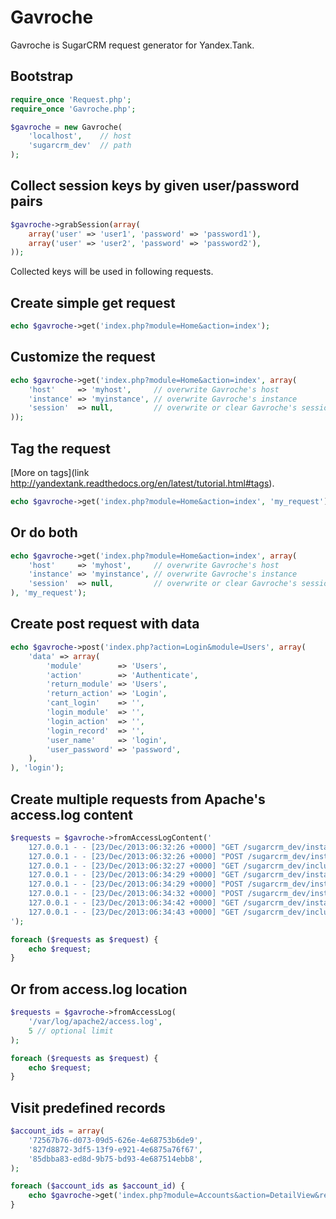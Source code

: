 Gavroche
========

Gavroche is SugarCRM request generator for Yandex.Tank.


Bootstrap
---------

```php
require_once 'Request.php';
require_once 'Gavroche.php';

$gavroche = new Gavroche(
    'localhost',    // host
    'sugarcrm_dev'  // path
);
```


Collect session keys by given user/password pairs
-------------------------------------------------

```php
$gavroche->grabSession(array(
    array('user' => 'user1', 'password' => 'password1'),
    array('user' => 'user2', 'password' => 'password2'),
));
```

Collected keys will be used in following requests.


Create simple get request
-------------------------

```php
echo $gavroche->get('index.php?module=Home&action=index');
```


Customize the request
---------------------

```php
echo $gavroche->get('index.php?module=Home&action=index', array(
    'host'     => 'myhost',     // overwrite Gavroche's host
    'instance' => 'myinstance', // overwrite Gavroche's instance
    'session'  => null,         // overwrite or clear Gavroche's session_id
));
```


Tag the request
---------------

[More on tags](link http://yandextank.readthedocs.org/en/latest/tutorial.html#tags).

```php
echo $gavroche->get('index.php?module=Home&action=index', 'my_request');
```


Or do both
----------

```php
echo $gavroche->get('index.php?module=Home&action=index', array(
    'host'     => 'myhost',     // overwrite Gavroche's host
    'instance' => 'myinstance', // overwrite Gavroche's instance
    'session'  => null,         // overwrite or clear Gavroche's session_id
), 'my_request');
```


Create post request with data
-----------------------------

```php
echo $gavroche->post('index.php?action=Login&module=Users', array(
    'data' => array(
        'module'        => 'Users',
        'action'        => 'Authenticate',
        'return_module' => 'Users',
        'return_action' => 'Login',
        'cant_login'    => '',
        'login_module'  => '',
        'login_action'  => '',
        'login_record'  => '',
        'user_name'     => 'login',
        'user_password' => 'password',
    ),
), 'login');
```


Create multiple requests from Apache's access.log content
---------------------------------------------------------

```php
$requests = $gavroche->fromAccessLogContent('
    127.0.0.1 - - [23/Dec/2013:06:32:26 +0000] "GET /sugarcrm_dev/install/processing.gif HTTP/1.1" 304 187 "http://127.0.0.1/sugarcrm_dev/install.php" "Mozilla/5.0 (X11; Linux x86_64) AppleWebKit/537.36 (KHTML, like Gecko) Chrome/31.$
    127.0.0.1 - - [23/Dec/2013:06:32:26 +0000] "POST /sugarcrm_dev/install.php HTTP/1.1" 200 1755 "http://127.0.0.1/sugarcrm_dev/install.php" "Mozilla/5.0 (X11; Linux x86_64) AppleWebKit/537.36 (KHTML, like Gecko) Chrome/31.0.1650.63$
    127.0.0.1 - - [23/Dec/2013:06:32:27 +0000] "GET /sugarcrm_dev/include/images/sugarcrm_login.png HTTP/1.1" 304 186 "http://127.0.0.1/sugarcrm_dev/install.php" "Mozilla/5.0 (X11; Linux x86_64) AppleWebKit/537.36 (KHTML, like Gecko)$
    127.0.0.1 - - [23/Dec/2013:06:34:29 +0000] "GET /sugarcrm_dev/install/processing.gif HTTP/1.1" 304 187 "http://127.0.0.1/sugarcrm_dev/install.php" "Mozilla/5.0 (X11; Linux x86_64) AppleWebKit/537.36 (KHTML, like Gecko) Chrome/31.$
    127.0.0.1 - - [23/Dec/2013:06:34:29 +0000] "POST /sugarcrm_dev/install.php HTTP/1.1" 200 436 "http://127.0.0.1/sugarcrm_dev/install.php" "Mozilla/5.0 (X11; Linux x86_64) AppleWebKit/537.36 (KHTML, like Gecko) Chrome/31.0.1650.63 $
    127.0.0.1 - - [23/Dec/2013:06:34:32 +0000] "POST /sugarcrm_dev/install.php HTTP/1.1" 200 1520 "http://127.0.0.1/sugarcrm_dev/install.php" "Mozilla/5.0 (X11; Linux x86_64) AppleWebKit/537.36 (KHTML, like Gecko) Chrome/31.0.1650.63$
    127.0.0.1 - - [23/Dec/2013:06:34:42 +0000] "GET /sugarcrm_dev/install/install.css HTTP/1.1" 304 209 "http://127.0.0.1/sugarcrm_dev/install.php" "Mozilla/5.0 (X11; Linux x86_64) AppleWebKit/537.36 (KHTML, like Gecko) Chrome/31.0.1$
    127.0.0.1 - - [23/Dec/2013:06:34:43 +0000] "GET /sugarcrm_dev/include/images/sugar_md_open.png HTTP/1.1" 304 187 "http://127.0.0.1/s
');

foreach ($requests as $request) {
    echo $request;
}
```


Or from access.log location
---------------------------

```php
$requests = $gavroche->fromAccessLog(
    '/var/log/apache2/access.log',
    5 // optional limit
);

foreach ($requests as $request) {
    echo $request;
}
```


Visit predefined records
------------------------

```php
$account_ids = array(
    '72567b76-d073-09d5-626e-4e68753b6de9',
    '827d8872-3df5-13f9-e921-4e6875a76f67',
    '85dbba83-ed8d-9b75-bd93-4e687514ebb8',
);

foreach ($account_ids as $account_id) {
    echo $gavroche->get('index.php?module=Accounts&action=DetailView&record=' . $account_id);
}
```
